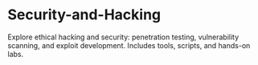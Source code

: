 # Security-and-Hacking
Explore ethical hacking and security: penetration testing, vulnerability scanning, and exploit development. Includes tools, scripts, and hands-on labs.
